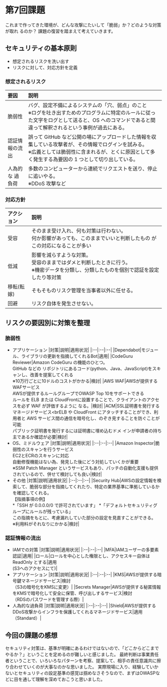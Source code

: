 # 第7回課題 

これまで作ってきた環境が、どんな攻撃にたいして「脆弱」か？どのような対策が取れ
るのか？ 
課題の復習を踏まえて考えていきます。

## セキュリティの基本原則
* 想定されるリスクを洗い出す
* リスクに対して、対応方針を定義

### 想定されるリスク
   |要因|説明|
   |:--|:--|
  |脆弱性|バグ、設定不備によるシステムの「穴、弱点」のこと<br>※ログを吐き出すためのプログラムに特定のルールに従った文字をログとして送ると、OS へのコマンドであると間違って解釈されるという事例が過去にある。|
  |認証情報の流出|誤って GitHub など公開の場にアップロードした情報を収集している攻撃者が、その情報でログインを試みる。<br>※広義としては脆弱性に含まれるが、とくに原因として多く発生する為要因の 1 つとして切り出している。|
  |人為的な 過負荷|多数のコンピューターから連続でリクエストを送り、停止に追いやる。<br>※DDoS 攻撃など|

### 対応方針
  |アクション|説明|
  |:--|:--|
  |受容|そのまま受け入れ、何も対策は行わない。<br>何か影響があっても、このままでいいと判断したもの   がこの対応になることが多い|
  |低減|影響を減らすような対策。<br>受容のままではダメと判断したときに行う。<br>※機密データを分類し、分類したものを個別で認証を設定したり等対策　|
  |移転(転嫁)|そもそものリスク管理を当事者以外に任せる。|
  |回避|リスク自体を発生させない。|


## リスクの要因別に対策を整理
### 脆弱性
* アプリケーション
    |対策|説明|適用状況|
    |:--|:--|:--|
    |Dependabot|モジュール、ライブラリの更新を指摘してくれるBot|適用|
    |CodeGuru Reviewer|Amazon CodeGuru の機能のひとつ。<br>GitHub などの リポジトリにあるコード(python、Java、JavaScript)をスキャンし、改善を提案してくれる<br>※10万行ごとに10ドルのコストがかかる|検討|
    |AWS WAF|AWSが提供するWAFサービス<br>AWSが提供するルールグループでOWASP Top 10をサポートできる<br>ルールを ELB または CloudFrontに設置することで、クライアントのアクセスを必ず WAF が評価するように なる。|検討|
    |ACM|SSL証明書を発行するマネージドサービス<brELB や CloudFront にアタッチすることができ、利用者と AWS サービス間の通信を暗号化し、のぞき見することを防ぐことが可能<br>パブリック証明書を発行するには証明書に埋め込むドメ インが申請者の持ち主であるか確認が必要|検討|
* OS、ミドルウェア
    |対策|説明|適用状況|
    |:--|:--|:--|
    |Amazon Inspector|脆弱性のスキャンを行うサービス<br>EC2とECRのスキャンに対応<br>自動修復機能はない為、発見した後にどう対処していくかが重要<br>※SSM Patch Manager というサービスもあり、パッチの自動化支援も提供されているので、併せて検討しても良い|検討|
* その他
    |対策|説明|適用状況|
    |:--|:--|:--|
    |Security Hub|AWSの設定情報を検索して、脆弱な部分を指摘してくれたり、特定の業界基準に準拠しているかを確認してくれる。<br>【指摘事項の例】<br>*「SSH が 0.0.0.0/0 で許可されています」 
*「デフォルトセキュリティグ ループにルールが残っている」<br>この指摘をもとに、考慮漏れしていた部分の設定を見直すことができる。<br>※利用料がそれなりにかかる|検討|
### 認証情報の流出
* IAMでの対策
    |対策|説明|適用状況|
    |:--|:--|:--|
    |MFA|IAMユーザーの多要素認証|適用|
    |ロール|ロールを中心とした権限とし、アクセスキー自体は ReadOnly とする|適用<br>(S3へのアクセスにて)|
* アプリケーション
    |対策|説明|適用状況|
    |:--|:--|:--|
    |KMS|AWSが提供する暗号鍵マネージドサービス|検討<br>（S3の暗号化をKMSに変更）|
    |Secrets Manager|AWSが提供する秘匿情報をKMSで暗号化して安全に保管、呼び出しするサービス|検討<br>（RDSのパスワードを管理する際）|
* 人為的な過負荷
    |対策|説明|適用状況|
    |:--|:--|:--|
    |Shield|AWSが提供するDDoS攻撃からインフラを保護してくれるマネージドサービス|適用（Standard）|

## 今回の課題の感想
セキュリティ対策は、基準が明確にあるわけではないので、「どこからどこまでやるか？」ということを定めるのが難しいと感じました。 
最終判断は事業責任者ということで、いろいろなパターンを考察、提案して、相手の責任意識共に擦り合わせていくのが大事なのかな思いました。 
実際現場に入り、経験していかないとセキュリティの設定基準の感覚は掴めなさそうなので、まずはOWASPなどに目を通して理解を深めておこうと思いました。


